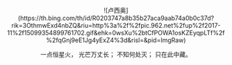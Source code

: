 
<div align=center>![卢西奥](https://th.bing.com/th/id/R0203747a8b35b27aca9aab74a0b0c37d?rik=3OthmwExd4nbZQ&riu=http%3a%2f%2fpic.962.net%2fup%2f2017-11%2f15099354899761702.gif&ehk=0wsXu%2btCfPOWA1osKZEyqpLTf%2f%2fqGnj9eE1Jg4yExZ4%3d&risl=&pid=ImgRaw)

一点恒星火，
光芒万丈长；
不知何处灭；
只在此中藏。
